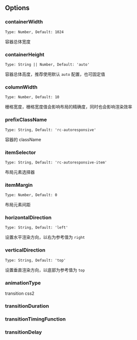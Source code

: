 ## Options

### containerWidth

```
Type: Number, Default: 1024
```
容器总体宽度

### containerHeight

```
Type: String || Number, Default: 'auto'
```

容器总体高度，推荐使用默认 `auto` 配置，也可固定值

### columnWidth

```
Type: Number, Default: 10
```

栅格宽度，栅格宽度值会影响布局的精确度，同时也会影响渲染效率

### prefixClassName

```
Type: String, Default: 'rc-autoresponsive'
```

容器的 className

### itemSelector

```
Type: String, Default: 'rc-autoresponsive-item'
```

布局元素选择器

### itemMargin

```
Type: Number, Default: 0
```

布局元素间距

### horizontalDirection

```
Type: String, Default: 'left'
```

设置水平渲染方向，以右为参考值为 `right`

### verticalDirection

```
Type: String, Default: 'top'
```

设置垂直渲染方向，以底部为参考值为 `top`


### animationType

transition css2

### transitionDuration

### transitionTimingFunction

### transitionDelay
